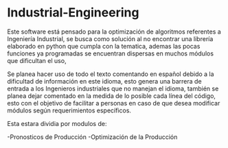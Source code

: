 # Industrial-Engineering

Este software está pensado para la optimización de algoritmos referentes a Ingeniería Industrial, se busca como solución al no encontrar una librería elaborado en python que cumpla con la tematica, ademas las pocas funciones ya programadas se encuentran dispersas en muchos módulos que dificultan el uso,

Se planea hacer uso de todo el texto comentando en español debido a la dificultad de información en este idioma, esto genera una barrera de entrada a los Ingenieros industriales que no manejan el idioma, también se planea dejar comentado en la medida de lo posible cada línea del código, esto con el objetivo de facilitar a personas en caso de que desea modificar módulos según requerimientos específicos.

Esta estara dividia por modulos de:

-Pronosticos de Producción
-Optimización de la Producción
